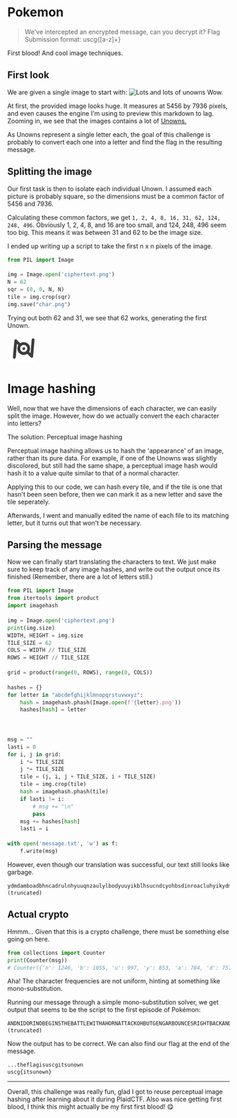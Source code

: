 # Pokemon
>We've intercepted an encrypted message, can you decrypt it? Flag Submission format: uscg{[a-z]+}

First blood! And cool image techniques.

## First look
We are given a single image to start with:
![Lots and lots of unowns](ciphertext.png)
Wow.

At first, the provided image looks huge. It measures at 5456 by 7936 pixels, and even causes the engine I'm using to preview this markdown to lag.
Zooming in, we see that the images contains a lot of [Unowns.](https://bulbapedia.bulbagarden.net/wiki/Unown_(Pok%C3%A9mon))

As Unowns represent a single letter each, the goal of this challenge is probably to convert each one into a letter and find the flag
in the resulting message.

## Splitting the image
Our first task is then to isolate each individual Unown. I assumed each picture is probably square, so the dimensions must be a common
factor of 5456 and 7936. 

Calculating these common factors, we get `1, 2, 4, 8, 16, 31, 62, 124, 248, 496`. Obviously 1, 2, 4, 8, and 16 are too small, and 124, 248, 496
seem too big. This means it was between 31 and 62 to be the image size. 

I ended up writing up a script to take the first n x n pixels of the image.
```python
from PIL import Image

img = Image.open('ciphertext.png')
N = 62
sqr = (0, 0, N, N)
tile = img.crop(sqr)
img.save("char.png")
```
Trying out both 62 and 31, we see that 62 works, generating the first Unown.

![Unown of the character N](n.png)

# Image hashing
Well, now that we have the dimensions of each character, we can easily split the image. However, how do we actually convert the each character into
letters?

The solution: Perceptual image hashing

Perceptual image hashing allows us to hash the 'appearance' of an image, rather than its pure data. For example, if one of the Unowns was slightly discolored,
but still had the same shape, a perceptual image hash would hash it to a value quite similar to that of a normal character.

Applying this to our code, we can hash every tile, and if the tile is one that hasn't been seen before, then we can mark it as a new letter and save the tile
seperately.

Afterwards, I went and manually edited the name of each file to its matching letter, but it turns out that won't be necessary.

## Parsing the message
Now we can finally start translating the characters to text. We just make sure to keep track of any image hashes, and write out the output once its finished
(Remember, there are a lot of letters still.)
```python
from PIL import Image
from itertools import product
import imagehash

img = Image.open('ciphertext.png')
print(img.size)
WIDTH, HEIGHT = img.size
TILE_SIZE = 62
COLS = WIDTH // TILE_SIZE
ROWS = HEIGHT // TILE_SIZE

grid = product(range(0, ROWS), range(0, COLS))

hashes = {}
for letter in "abcdefghijklmnopqrstuvwxyz":
    hash = imagehash.phash(Image.open(f'{letter}.png'))
    hashes[hash] = letter



msg = ""
lasti = 0
for i, j in grid:
    i *= TILE_SIZE
    j *= TILE_SIZE
    tile = (j, i, j + TILE_SIZE, i + TILE_SIZE)
    tile = img.crop(tile)
    hash = imagehash.phash(tile)
    if lasti != i:
        # msg += "\n"
        pass
    msg += hashes[hash]
    lasti = i

with open('message.txt', 'w') as f:
    f.write(msg)
```
However, even though our translation was successful, our text still looks like garbage.
```
ydmdamboadbhncadrulnhyuuqnzaulylbodyuuyikblhsucndcyohbsdinroacluhyikydmulnonauarulnlfpdbrarpbznobtcndcyoularibsqmhnulnndmbtdamboadbzyauulnuoyadnooniyqqrdamboadbzlailpbknwbdzaqqlnsrndbzblaurbdaeydmdbzularcaydupbknwbdrbdulnyuuyikblhsucndcyojswpryramncndcyoarwbxadchnysuatsqqfubmyfauruoyadadcarubpdbuildbmbshuyhbsuaufnraywyrlyrlknuilswaryhbftobwpyqqnuubzdydmdbzulyuawun...(truncated)
```

## Actual crypto
Hmmm... Given that this is a crypto challenge, there must be something else going on here.
```python
from collections import Counter
print(Counter(msg))
# Counter({'n': 1246, 'b': 1055, 'u': 997, 'y': 853, 'a': 784, 'd': 757, 'r': 644, 'l': 623, 'o': 550, 'q': 467, 's': 435, 'm': 363, 'w': 342, 'f': 337, 'p': 287, 'c': 278, 'i': 269, 'k': 268, 'z': 253, 'h': 185, 't': 154, 'x': 62, 'j': 31, 'e': 12, 'v': 9, 'g': 3})
```
Aha! The character frequencies are not uniform, hinting at something like mono-substitution.

Running our message through a simple mono-substitution solver, we get output that seems to be the script to the first episode of Pokémon:
```
ANDNIDORINOBEGINSTHEBATTLEWITHAHORNATTACKOHBUTGENGARBOUNCESRIGHTBACKANDTHEREITISTHEHYVNOSISVOWEROFGENGARTHISCOULDBETHEENDOFNIDORINOWAITTHETRAINERRECALLSNIDORINOWHICHVOKEPONWILLHEUSENOWOHITSONIJANDNOWTHISGIANTVOKEPONSONTHEATTACKOHBUTGENGARMUPVSASIDEGENGARISPOXINGBEAUTIFULLYTODAYITSTRAININGISTOVNOTCHNODOUBTABOUTITYESIAPASHASHKETCHUPISABOYFROPVALLETTOWNANDNOWTHATIPTE...(truncated)
```
Now the output has to be correct.
We can also find our flag at the end of the message.
```
...theflagisuscgitsunown
uscg{itsunown}
```
---

Overall, this challenge was really fun, glad I got to reuse perceptual image hashing after learning about it during PlaidCTF.
Also was nice getting first blood, I think this might actually be my first first blood! :yum: